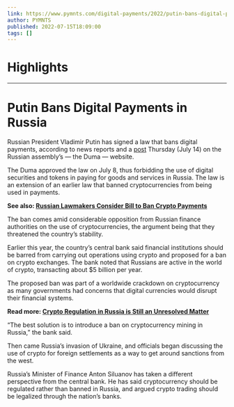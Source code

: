 ```yaml
---
link: https://www.pymnts.com/digital-payments/2022/putin-bans-digital-payments-in-russia/
author: PYMNTS
published: 2022-07-15T18:09:00
tags: []
---
```

# Highlights


---
# Putin Bans Digital Payments in Russia
Russian President Vladimir Putin has signed a law that bans digital payments, according to news reports and a [post](https://sozd.duma.gov.ru/bill/138674-8#bh_histras) Thursday (July 14) on the Russian assembly’s — the Duma — website.

The Duma approved the law on July 8, thus forbidding the use of digital securities and tokens in paying for goods and services in Russia. The law is an extension of an earlier law that banned cryptocurrencies from being used in payments.

**See also: [Russian Lawmakers Consider Bill to Ban Crypto Payments](https://www.pymnts.com/cryptocurrency/2022/russian-lawmakers-consider-bill-to-ban-crypto-payments/)**

The ban comes amid considerable opposition from Russian finance authorities on the use of cryptocurrencies, the argument being that they threatened the country’s stability.

Earlier this year, the country’s central bank said financial institutions should be barred from carrying out operations using crypto and proposed for a ban on crypto exchanges. The bank noted that Russians are active in the world of crypto, transacting about $5 billion per year.

The proposed ban was part of a worldwide crackdown on cryptocurrency as many governments had concerns that digital currencies would disrupt their financial systems.

**Read more: [Crypto Regulation in Russia is Still an Unresolved Matter](https://www.pymnts.com/cryptocurrency/2022/crypto-regulation-in-russia-is-still-an-unresolved-matter/)**

“The best solution is to introduce a ban on cryptocurrency mining in Russia,” the bank said.

Then came Russia’s invasion of Ukraine, and officials began discussing the use of crypto for foreign settlements as a way to get around sanctions from the west.

Russia’s Minister of Finance Anton Siluanov has taken a different perspective from the central bank. He has said cryptocurrency should be regulated rather than banned in Russia, and argued crypto trading should be legalized through the nation’s banks.